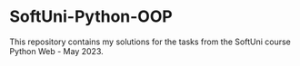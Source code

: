 # SoftUni-Python-OOP
This repository contains my solutions for the tasks from the SoftUni course Python Web - May 2023.
